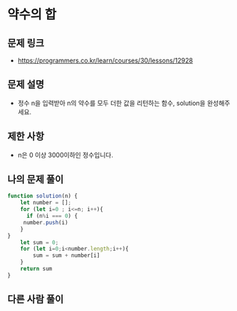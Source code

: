 # 약수의 합 

## 문제 링크 
- https://programmers.co.kr/learn/courses/30/lessons/12928

## 문제 설명 

 - 정수 n을 입력받아 n의 약수를 모두 더한 값을 리턴하는 함수, solution을 완성해주세요.

## 제한 사항

- n은 0 이상 3000이하인 정수입니다.

## 나의 문제 풀이
```JavaScript
function solution(n) {
    let number = [];
    for (let i=0 ; i<=n; i++){
      if (n%i === 0) {
     number.push(i)
    }
}
    let sum = 0;
    for (let i=0;i<number.length;i++){
        sum = sum + number[i]
    }
    return sum
}
```

## 다른 사람 풀이 


